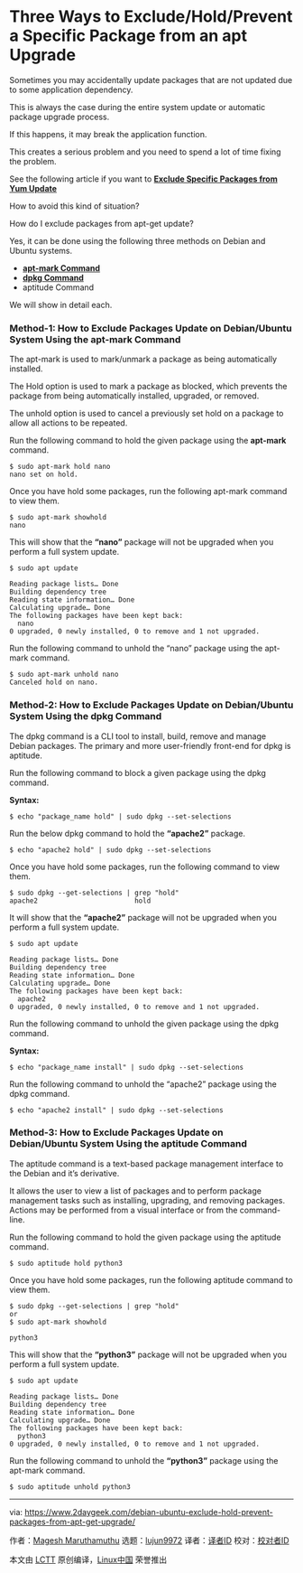 [#]: collector: (lujun9972)
[#]: translator: (geekpi)
[#]: reviewer: ( )
[#]: publisher: ( )
[#]: url: ( )
[#]: subject: (Three Ways to Exclude/Hold/Prevent a Specific Package from an apt Upgrade)
[#]: via: (https://www.2daygeek.com/debian-ubuntu-exclude-hold-prevent-packages-from-apt-get-upgrade/)
[#]: author: (Magesh Maruthamuthu https://www.2daygeek.com/author/magesh/)

Three Ways to Exclude/Hold/Prevent a Specific Package from an apt Upgrade
======

Sometimes you may accidentally update packages that are not updated due to some application dependency.

This is always the case during the entire system update or automatic package upgrade process.

If this happens, it may break the application function.

This creates a serious problem and you need to spend a lot of time fixing the problem.

See the following article if you want to **[Exclude Specific Packages from Yum Update][1]**

How to avoid this kind of situation?

How do I exclude packages from apt-get update?

Yes, it can be done using the following three methods on Debian and Ubuntu systems.

  * **[apt-mark Command][2]**
  * **[dpkg Command][3]**
  * aptitude Command



We will show in detail each.

### Method-1: How to Exclude Packages Update on Debian/Ubuntu System Using the apt-mark Command

The apt-mark is used to mark/unmark a package as being automatically installed.

The Hold option is used to mark a package as blocked, which prevents the package from being automatically installed, upgraded, or removed.

The unhold option is used to cancel a previously set hold on a package to allow all actions to be repeated.

Run the following command to hold the given package using the **apt-mark** command.

```
$ sudo apt-mark hold nano
nano set on hold.
```

Once you have hold some packages, run the following apt-mark command to view them.

```
$ sudo apt-mark showhold
nano
```

This will show that the **“nano”** package will not be upgraded when you perform a full system update.

```
$ sudo apt update

Reading package lists… Done
Building dependency tree
Reading state information… Done
Calculating upgrade… Done
The following packages have been kept back:
  nano
0 upgraded, 0 newly installed, 0 to remove and 1 not upgraded.
```

Run the following command to unhold the “nano” package using the apt-mark command.

```
$ sudo apt-mark unhold nano
Canceled hold on nano.
```

### Method-2: How to Exclude Packages Update on Debian/Ubuntu System Using the dpkg Command

The dpkg command is a CLI tool to install, build, remove and manage Debian packages. The primary and more user-friendly front-end for dpkg is aptitude.

Run the following command to block a given package using the dpkg command.

**Syntax:**

```
$ echo "package_name hold" | sudo dpkg --set-selections
```

Run the below dpkg command to hold the **“apache2”** package.

```
$ echo "apache2 hold" | sudo dpkg --set-selections
```

Once you have hold some packages, run the following command to view them.

```
$ sudo dpkg --get-selections | grep "hold"
apache2                        hold
```

It will show that the **“apache2”** package will not be upgraded when you perform a full system update.

```
$ sudo apt update

Reading package lists… Done
Building dependency tree
Reading state information… Done
Calculating upgrade… Done
The following packages have been kept back:
  apache2
0 upgraded, 0 newly installed, 0 to remove and 1 not upgraded.
```

Run the following command to unhold the given package using the dpkg command.

**Syntax:**

```
$ echo "package_name install" | sudo dpkg --set-selections
```

Run the following command to unhold the “apache2” package using the dpkg command.

```
$ echo "apache2 install" | sudo dpkg --set-selections
```

### Method-3: How to Exclude Packages Update on Debian/Ubuntu System Using the aptitude Command

The aptitude command is a text-based package management interface to the Debian and it’s derivative.

It allows the user to view a list of packages and to perform package management tasks such as installing, upgrading, and removing packages. Actions may be performed from a visual interface or from the command-line.

Run the following command to hold the given package using the aptitude command.

```
$ sudo aptitude hold python3
```

Once you have hold some packages, run the following aptitude command to view them.

```
$ sudo dpkg --get-selections | grep "hold"
or
$ sudo apt-mark showhold

python3
```

This will show that the **“python3”** package will not be upgraded when you perform a full system update.

```
$ sudo apt update

Reading package lists… Done
Building dependency tree
Reading state information… Done
Calculating upgrade… Done
The following packages have been kept back:
  python3
0 upgraded, 0 newly installed, 0 to remove and 1 not upgraded.
```

Run the following command to unhold the **“python3”** package using the apt-mark command.

```
$ sudo aptitude unhold python3
```

--------------------------------------------------------------------------------

via: https://www.2daygeek.com/debian-ubuntu-exclude-hold-prevent-packages-from-apt-get-upgrade/

作者：[Magesh Maruthamuthu][a]
选题：[lujun9972][b]
译者：[译者ID](https://github.com/译者ID)
校对：[校对者ID](https://github.com/校对者ID)

本文由 [LCTT](https://github.com/LCTT/TranslateProject) 原创编译，[Linux中国](https://linux.cn/) 荣誉推出

[a]: https://www.2daygeek.com/author/magesh/
[b]: https://github.com/lujun9972
[1]: https://www.2daygeek.com/redhat-centos-yum-update-exclude-specific-packages/
[2]: https://www.2daygeek.com/apt-get-apt-cache-command-examples-manage-packages-debian-ubuntu-systems/
[3]: https://www.2daygeek.com/dpkg-command-to-manage-packages-on-debian-ubuntu-linux-mint-systems/
